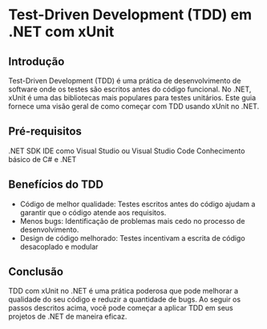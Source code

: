 
# Test-Driven Development (TDD) em .NET com xUnit
## Introdução
Test-Driven Development (TDD) é uma prática de desenvolvimento de software onde os testes são escritos antes do código funcional. No .NET, xUnit é uma das bibliotecas mais populares para testes unitários. Este guia fornece uma visão geral de como começar com TDD usando xUnit no .NET.

## Pré-requisitos
.NET SDK
IDE como Visual Studio ou Visual Studio Code
Conhecimento básico de C# e .NET

## Benefícios do TDD
- Código de melhor qualidade: Testes escritos antes do código ajudam a garantir que o código atende aos requisitos.
- Menos bugs: Identificação de problemas mais cedo no processo de desenvolvimento.
- Design de código melhorado: Testes incentivam a escrita de código desacoplado e modular

## Conclusão
TDD com xUnit no .NET é uma prática poderosa que pode melhorar a qualidade do seu código e reduzir a quantidade de bugs. Ao seguir os passos descritos acima, você pode começar a aplicar TDD em seus projetos de .NET de maneira eficaz.

